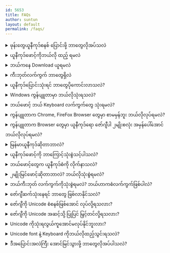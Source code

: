 ```yaml
---
id: 5653
title: FAQs
author: suntun
layout: default
permalink: /faqs/
---
```

<details>
<summary markdown="span">ဖုန်း‌တွေယူနီကုဒ်စနစ် ပြောင်းဖို့ ဘာတွေလိုအပ်သလဲ</summary>
<ul>
  <li>ယူနီကုဒ်ဖောင့် နှင့် ယူနီကုဒ် ကီးဘုတ် လက်ကွက် ( ၂ ) ခုသာလိုပါတယ် အခုချိန်ခါမှာ မည်သည့်ပစ္စည်းပဲဝယ်ဝယ် ယူနီကုဒ်ဖောင့်စနစ်ပါပြီးသားဖြစ်ပါတယ်။ အကယ်၍မရှိခဲ့ဘူးဆိုရင် ပြန်ထည့်သွင်းရပါမယ်။</li>
</ul>
</details>

<details>
<summary markdown="span">ယူနီကုဒ်ဖောင့်ကိုဘယ်လို ထည့် ရမလဲ</summary>
အောက်ဖော်ပြပါ နည်းလမ်းတခုခု ဖြင့် ဖောင့်သွင်းနိုင်ပါတယ်
<ul>
  <li>Setting >> Display >> Font တွင် မူလအတိုင်း `Default` ပြန်ထားပေးခြင်းဖြင့် ရနိုင်ပါတယ်။</li>
  <li>Theme Style တွင် Default Theme/ Default Font ပြန်ရွေးပေးခြင်းဖြင့် ရနိုင်ပါတယ်။</li>
  <li>Setting >> Language & Input ကတဆင့် English(US) ဖြစ်စေ English(UK) ဖြစ်စေ ပြောင်းပေးခြင်းဖြင့် ရနိုင်ပါတယ်။</li>
  <li>Setting >> Language & Input ကတဆင့် `ဗမာ(Unicode)`, `မြန်မာ(ယူနီကုဒ်)` , `English(Myanmar[Burma])` ကဲ့သို့ Language ကိုရွေးပေးခြင်းဖြင့် ရနိုင်ပါတယ်။</li>
  <li>Language ၂ မျိုး တပြိုင်တည်းရွေးချယ်ပေးနိုင်သော ဖုန်းများတွင် English ကိုပထမ၊ ဗမာ(ယူနီကုဒ်)ကို ဒုတိယ ထား၍အသုံးပြုနိုင်ပါတယ်။</li>
  <li>iFont apk များဖြင့်သွင်းပေးနိုင်ပါတယ်။</li>
  <li>ZawGyi font တမျိုးတည်းသာထည့်သွင်းထားသောဖုန်းများ Root access လုပ်ပြီးထည့်ပေးနိုင်ပါတယ်။</li>
</ul>
</details>

<details>
<summary markdown="span">ဘယ်ကနေ Download ယူရမလဲ</summary>
<ul>
  <li>Download များကို <a href="https://play.google.com/">PlayStore</a> သို့မဟုတ် <a href="https://apkpure.com/">apkPure</a> တွင်ရယူနိုင်ပါတယ်တယ်</li>
</ul>

</details>

<details>
<summary markdown="span">ကီးဘုတ်လက်ကွက် ဘာတွေရှိလဲ</summary>

  1. Build-in Keyboard အချို့သော Device များ ယူနီကုဒ်လက်ကွက် တပါတည်းထည့်သွင်းပေးထားပါတယ်။ Setting >> Language and Input >> Keyboard ကတဆင့် ရွေးချယ်သုံးစွဲနိုင်ပါတယ်။
  2. Gboard Keyboard Google ထုတ်လုပ်တဲ့ လက်ကွက်အမျိုးအစား ဖြစ်ပါတယ်။ လက်ရေးဖြင့်သော်လည်းကောင်း၊ အသံဖြင့်သော်လည်းကောင်း စာရေးသားသောစနစ်ကို ထောက်ပံ့ပေးထားပါတယ်။
  3. Manic Keyboard လက်ကွက် အပြင် ရိုက်ပြီးသား ယူနီကုဒ်စာသားများကို ဇော်ဂျီစာသားဖြစ်အောင် ပြောင်းပြီးပေးပို့နိုင်သကဲ့သို့ ဖတ်မရသော စာသားများကို ကော်ပီလုပ်ရုံဖြင့် ဖတ်ရှုနိုင်ပါတယ်။
  4. ttKeyboard မွန်၊ ရှမ်း၊ ပအို့ဝ် ကဲ့သို့ အချို့တိုင်းရင်းသားလက်ကွက်များပါ ထည့်သွင်းပေးထားပါတယ်။
  5. Bagan Keyboard
  6. Frozen Keyboard
  7. MUA Keyboard
  8. M Keyboard
  9. K Keyboard

</details>
<details>
<summary markdown="span">ယူနီကုဒ်ပြောင်းသုံးရင် ဘာတွေပိုကောင်းလာသလဲ?</summary>

  1. သင်ပုန်းကြီး ဆိုရိုးအတိုင်း စာစီစာရိုက်လုပ်နိုင်ခြင်း၊  
  2. စာလုံးပေါင်း သတ်ပုံအမှားအယွင်း နည်းစေခြင်း၊  
  3. စာလုံးဆင့် ရိုက်ရတာ လွယ်ကူသွားခြင်း၊  
  4. Facebook တွင် စာလွဲမှားပေါ်လာခြင်းမှ အမှန်ဖြစ်လာခြင်း၊  
  5. Facebook တွင် နိုင်ငံခြားဘာသာများကို ဘာသာပြန်၍ ကြည့်ရှုနိုင်ခြင်း၊  
  6. Facebook နှင့် Messenger တို့တွင်ဇော်ဂျီစာကိုပါ အမှန်အတိုင်း မြင်ရခြင်း၊  
  7. ဂူဂဲမြေပုံ တွင်စာအမှန်မြင်ရခြင်း၊  
  8. ဂူဂဲဓာတ်ပုံဖြင့် ဓာတ်ပုံရိုက်ထားသောစာများကို ပြန်ရိုက်နှိပ်စရာမလိုဘဲ စာဖိုင်အဖြစ် သိမ်းထားနိုင်ခြင်း၊  
  9. ဂူဂဲဓာတ်ပုံဖြင့် လိပ်စာကဒ်မှ ဖုန်းခေါ်လိပ်စာထဲသို့ အလိုလျောက် ထည့်သွင်းနိုင်ခြင်း၊  
  10. ကွန်ပျူတာရော ဖုန်းထဲမှာပါ စာရိုက်စရာမလိုအောင် ဂူဂဲလက်ရေးဖြင့် ရေးသားနိုင်ခြင်း၊  
  11. ဂူဂဲဘာသာပြန်စနစ်ဖြင့် ဘာသာအမျိုးမျိုး ပြန်ဆိုနိုင်ခြင်း၊  
  12. Voice Tra စနစ်သုံး၍ ဘာသာအမျိုးမျိုးသို့ စကားပြောရုံဖြင့် ဘာသာပြန်ပေးနိုင်ခြင်း၊  
  13. မော်ကား GPS စနစ်များတွင် မြန်မာစာ မှန်ကန်လာခြင်း၊  
  14. ဖုန်းနှင့် ကွန်ပျူတာတို့တွင် မြန်မာစာစနစ် အသင့်ပါဝင်ပြီးဖြစ်သည့်အတွက် ထည့်ခိုင်းစရာမလိုခြင်း၊ ငွေကုန်သက်သာခြင်း၊  
  15. ဖုန်းခေါ်လိပ်စာတွင် မြန်မာအမည်များအစီအစဉ်တကျရှိ၍ ရှာရလွယ်ကူခြင်း၊  
  16. ဂူဂဲတွင်ရှာပါက စာမှန်လာခြင်း၊  
  17. အစိုးရနှင့်ဆက်သွယ်ဆောင်ရွက်ရသော ရုံးလုပ်ငန်းများတွင် အဆင်ပြေလာခြင်း၊  
  18. ဗဟုသုတပွားစေမည့် ဝီကီပီးဒီးယား ကိုဖတ်ရှုနိုင်ခြင်း၊  
  19. Facebook တွင်အင်္ဂလိပ်လို ဖြစ်နေသည်များကို မြန်မာလိုဖြစ်အောင် လုပ်နိုင်ခြင်း။  
  20. တိုင်းရင်းသား ဘာသာ စာပေများပါ သုံးစွဲနိုင်ခြင်း  
  21.  ဂူဂဲဘာသာပြန်စနစ်တွင် နိုင်ငံခြားဘာသာဖြင့်ရေးထားသော ဆိုင်းဘုတ်များ၊ စာအုပ်များ၊ အစားအသောက် ပါဆယ်ထုတ်များကို ဓာတ်ပုံရိုက်ပြီး မြန်မာဘာသာသို့ပြန်ဆိုနိုင်ခြင်း

</details>

<details>
<summary markdown="span">Windows ကွန်ပျူတာမှာ ဘယ်လိုသုံးရသလဲ?</summary>

Windows 8 ကစပြီး ဖောင့်နှင့် Keyboard လက်ကွက်ထည့်စရာလိုဘဲ သုံးလို့ရပါတယ်။ သင်ပုန်းကြီး သတ်ပုံအတိုင်းစာရိုက်ချင်ရင်တော့ Keyman သို့မဟုတ် Keymagic Keyboard software တခုခုထည့်သုံးရပါမယ်။ Windows 10 April Update မှာလည်း သင်ပုန်းကြီး သတ်ပုံအတိုင်းစာရိုက်နိုင်တဲ့ လက်ကွက်ပါဝင်လာပြီဖြစ်ပါတယ်။ မိမိနှစ်သက်ရာဖောင့်ကိုလည်း ထည့်သွင်းသုံးစွဲ နိုင်ပါတယ်။
Windows 7 သုံးစွဲသူအနေဖြင့် ဖောင့်နှင့် keyboard လက်ကွက်ထည့်ပေးဖို့ လိုပါတယ်။

</details>

<details>
<summary markdown="span">ဘယ်ဖောင့် ဘယ် Keyboard လက်ကွက်တွေ သုံးရမလဲ?</summary>

Smart Phone ဖြစ်ဖြစ်၊ PC ကွန်ပျူတာဖြစ်ဖြစ် မူလပါလာပြီးသား ဖောင့်နှင့်လက်ကွက်ကို အသုံးပြုနိုင်သလို၊ မိမိနှစ်သက်ရာ ကိုလည်းထည့်သုံးနိုင်ပါတယ်။ ဥပမာ- Samsung, ASUS ဖုန်းတွေမှာ လက်ကွက်ပါပြီးသားဖြစ်ပေမယ့် PlayStore က Google Gboard ကိုလည်း ထည့်သွင်းသုံးစွဲနိုင်ပါတယ်။

ကွန်ပျူတာတွေအတွက်လည်း မူလပါပြီးသား စနစ်များအပြင် Padauk Font, Pyidaungsu Font, Google Myanmar Font များကိုသုံးစွဲနိုင်သလို Keyman, Keymagic Keyboard လက်ကွက်များကိုလည်းသုံးစွဲနိုင်ပါတယ်။

</details>

<details>
<summary markdown="span">ကွန်ပျူတာက Chrome, FireFox Browser တွေမှာ စာမမှန်ဘူး ဘယ်လိုလုပ်ရမလဲ?</summary>

Content font setting ကို ဇော်ဂျီတမျိုးတည်း သတ်မှတ်ထားလို့ဖြစ်ပါတယ်။ မူလ font setting `(default)`ပြန်ထားပေးပါက မှန်သွားပါလိမ့်မယ်။

</details>

<details>
<summary markdown="span">ကွန်ပျူတာက Browser တွေမှာ ယူနီကုဒ်ရော ဇော်ဂျီပါ ၂မျိုးစလုံး အမှန်ပေါ်အောင် ဘယ်လိုလုပ်ရမလဲ?</summary>

Font tagger Extension သို့မဟုတ် MUA Extension တခုခု ထည့်ထားရင် ၂မျိုးစလုံး အမှန်မြင်ရနိုင်ပါတယ်။ Google က ရှာဖွေပြီး ထည့်သွင်းနိုင်ပါတယ်။

</details>

<details>
<summary markdown="span">မြန်မာယူနီကုဒ်ဆိုတာဘာလဲ?</summary>

သင်္ချာဆိုင်ရာ ၁၆ ကိန်းအခြေခံသော ဂဏန်းစဉ် U+1000 မှ U+109F ထိ အရေအတွက် ၁၆၀ တွင်မြန်မာအက္ခရာများကို ကိုယ်စားပြုသော ကိန်းစနစ်ကို Unicode/ISO10646 ဗားရှင်း၃မှစ၍ ထည့်သွင်းသတ်မှတ်ခဲ့ခြင်း ဖြစ်ပါသည်။ တဖန် ဗားရှင်း ၆.၃ တွင် U+AA60 U+AA7F ထိ လည်းကောင်း၊ ဗားရှင်း ၇ တွင် U+A9E0 မှ U+A9FF ထိ လည်းကောင်း အသီသီးသတ်မှတ် ပြဋ္ဌာန်းခဲ့ပြီးဖြစ်ပါသည်။ မြန်မာယူနီကုဒ် စနစ်တွင် ပါဝင်လာသော အက္ခရာများမှာ မြန်မာ၊ ပါဠိ သက္ကတ၊ မွန်၊ စကောကရင်၊ အနောက်ပိုးကရင်၊ အရှေ့ပိုးကရင်၊ ပအိုဝ်း၊ ရူမဲပလောင်၊ ရှမ်း၊ ခန္တီးရှမ်း၊ ကယား၊ ရှမ်းပါဠိ၊ တိုင်းလီ စသည့် တိုင်းရင်းသား ဘာသာ အက္ခရာများ ပါဝင်လာပါသည်။

</details>

<details>
<summary markdown="span">ယူနီကုဒ်ဖောင့်ကို ဘာကြောင့်သုံးစွဲသင့်ပါသလဲ?</summary>

ယူနီကုဒ်စံကို မလိုက်နာသော ဖောင့်တခုခုကို သုံးစွဲနေမယ်ဆိုရင် သင်သုံးစွဲနေသော ဖောင့်ဟာ အခြားသူတစ်ဦး−ဦးက သုံးစွဲနေသော ဖောင့်နှင့် စနစ်အားဖြင့် မတူညီတော့ဘူးဆိုရင် အဆင်မပြေမှုတွေ ဖြစ်ပေါ်နိုင်ပါတယ်။ သင့်ဖောင့်မှာ ရရစ်အကြီး စာလုံးဖြစ်နေပေမယ့် အခြားသူတစ်ဦးမှာတော့ ရှမ်းအက္ခရာ ၾ ဖြစ်နေနိုင်ပါတယ်။codepointတခုတည်း တူနေတာကြောင့်ဖြစ်ပါတယ်။ သင်သာ ယူနီကုဒ် စံဖောင့်ကို သုံးစွဲမယ်ဆိုရင် ဒီလိုပြဿနာ မဖြစ်ပေါ်နိုင်ပါဘူး။ ယူနီကုဒ်စံစနစ်မှာ သုံးတဲ့ ရရစ်ဟာ ဘယ်ကွန်ပျူတာပေါ်မှာ ဖြစ်ဖြစ် အမှန်တိုင်းပေါ်မှာပါ။

</details>

<details>
<summary markdown="span">ဘယ်ဖောင့်တွေက ယူနီကုဒ်စံကို လိုက်နာသလဲ?</summary>

ယူနီကုဒ်စံကိုလိုက်နာပြီး ထုတ်လုပ်ထားတဲ့ဖောင့် အများအပြား ရှိပါတယ်။ အခမဲ့သုံးစွဲနိုင်သော ဖောင့်အချို့မှာ− Myanmar3, Padauk, Parabike, Masterpiece, Win Uni Innwa, Tharlon, MyMyanmar နှင့် Pyidaungsu ဖောင့်တို့ဖြစ်ကြပါတယ်

</details>

<details>
<summary markdown="span">၂မျိုးမြင်ဖောင့်ဆိုတာဘာလဲ? ဘယ်လိုသုံးစွဲရမလဲ?</summary>

၂မျိုးမြင်ဖောင့်ဆိုတာ ယူနီကုဒ်စံစနစ်အတိုင်း ရေးနိုင်၊ဖတ်နိုင်ရုံမကဘဲ ဇော်ဂျီစနစ်ဖြင့် ရေးသားထားသော စာများကိုလည်း ၈၀%ခန့် ဖတ်ရှုနားလည်နိုင်သော ဖောင့်ဖြစ်ပါတယ်။ ဒါပေမယ့် ရေးသားတဲ့အခါမှာ တော့ ယူနီကုဒ် လက်ကွက်ဖြင့်သာ ရေးသားမှ မှန်ကန်နိုင်ပါတယ်။ ယူနီကုဒ်စံစနစ် ပြောင်းလဲသုံးစွဲရေးအတွက် တွန်းအားတစ်ရပ်အနေဖြင့် ထုတ်လုပ်ထားခြင်း ဖြစ်ပါသည်။

</details>

<details>
<summary markdown="span">ဘယ်ကီးဘုတ် လက်ကွက်ကိုသုံးစွဲရမလဲ? ဘယ်ဟာကစံလက်ကွက်ဖြစ်ပါလဲ?</summary>

ကီးဘုတ်လက်ကွက်ကို နိုင်ငံတကာစံ သတ်မှတ်ချက်တော့ မရှိသေးပါဘူး။ Myanmar3 လက်ကွက်ကိုတော့ Local စံတခုအဖြစ် သုံးစွဲ နေကြပြီဖြစ်ပြီး Microsoft မှထုတ်လုပ်လိုက်သော မြန်မာလက်ကွက်သည်လည်း Myanmar3 လက်ကွက်အတိုင်း ဖြစ်နေပြီဖြစ်သည်။

</details>

<details>
<summary markdown="span">ဇော်ဂျီဆက်သုံးနေရင် ဘာတွေ ဖြစ်လာနိုင်သလဲ?</summary>

တိုင်းရင်းသားဘာသာတွေ ကိုသုံးစွဲလို့မရတော့ဘူး။ ဂူးဂဲမြေပုံ၊ ဂူဂဲ ဘာသာပြန်စနစ်၊ facebook စတာတွေမှာ မြန်မာစာကို မှန်ကန်စွာ မမြင်နိုင်တော့ဘူး။ ပြီးတော့ ကွန်ပျူတာမှာ ဘာသာဗေဒ၊ ဘာသာစကား ဆိုင်ရာ အဆင့်မြှင်လုပ်ဆောင်နိုင်တာကို ရှေ့မဆက်နိုင်တော့လို့ လူမှုစီးပွားဘဝ ဖွံ့ဖြိုးဖို့ အဟန့်အတား ဖြစ်စေပါတယ်။

</details>

<details>
<summary markdown="span">ဇော်ဂျီကို Unicode စံစနစ်ဖြစ်အောင် လုပ်လို့ရသလား?</summary>

မရပါဘူး။ ဇော်ဂျီက မြန်မာဘာသာဆိုင်ရာ အခြေခံကျတဲ့ ဗျည်းစဉ် သရစဉ် ၊ ရေးထုံးဆိုင်ရာ အချက်တွေနဲ့ မကိုက်ညီလို့ Unicode အဖွဲ့စည်းကရော ISO အဖွဲ့စည်းကပါ ဒီအဆိုပြုလွှာကိုလက်ခံမှာမဟုတ်ဘူး။ အရေးတယူ ဆောင်ရွက်ပေးမှာမဟုတ်ဘူး။

</details>

<details>
<summary markdown="span">ဇော်ဂျီကို Unicode အဆင့်သို့ ပြုပြင် မြှင့်တင်လို့ရသလား?</summary>

ရပါတယ်။ ဒါကျွန်တော်တို့ အကြံပြုနေတဲ့ အချက်ပဲဖြစ်ပါတယ်။

</details>

<details>
<summary markdown="span">Unicode ကိုသုံးရလွယ်ကူအောင်မလုပ်နိုင်ဘူးလား?</summary>

မေးခွန်းမှားနေပါတယ်။ Unicode ဆိုတာဖောင့် လည်းမဟုတ်သလို လက်ကွက်လည်းမဟုတ်ပါဘူး။ သုံးစွဲသူမြင်နေရတဲ့ ရုပ်ဆင်းတွေ လက်ကွက်နေရာတွေ သတ်မှတ်တာမဟုတ်ဘူး။ အက္ခရာတွေသိမ်းဆည်းတဲ့စနစ် ဘယ်လို ရှေ့နောက်ထား စီစဉ်သလဲ ဆိုတဲ့ အချက်ကိုသတ်မှတ်တာပါ။  
သုံးစွဲသူက ဘယ်လို ရိုက်နှိပ်ပေးရမယ် ဘယ်လိုပြန်ပြပေးရမယ်ဆိုတာကိုတော့ ကန့်သတ်မထားပါဘူး။

</details>

<details>
<summary markdown="span">Unicode font နဲ့ Keyboard ကိုဘယ်လိုထည့်သွင်းရသလဲ?</summary>

နောက်ဆုံးထွက် Windows နှင့် Android တွေမှာ ထည့်သွင်းပေး စရာမလိုဘူး ရှိပြီသား။ IOS အတွက်တော့ မည်သည့် Unicode font profile မဆိုထည့်သွင်း နိုင်ပါတယ်။ ဥပမာ ပြည်ထောင်စုဖောင့် နှင့် tt Keyboard လက်ကွက်ထည့်ရပါမယ်။ အဟောင်းတွေအတွက်တော့ နည်းပညာ အကူအညီ လိုကောင်းလိုနိုင်ပါတယ်။

</details>

<details>
<summary markdown="span">ဒီအပြောင်းအလဲကြီး အောင်မြင်သွားဖို့ ဘာတွေလိုအပ်ပါသလဲ?</summary>

အတိတ်ကို အတိတ်မှာထားခဲ့ပြီး ရှေ့ဆက်သွားဖို့လိုပါတယ်။ ပန်းတိုင်တခုတည်းထားပြီး အတူတကွလုပ်ဖို့ လိုပါတယ်။  
Unicode ဆိုတာဘာလဲ? ဘာကြောင့်လဲဆိုတာ  
ဆင်ခြင်တုံတရားနဲ့နားလည်မှုရှိဖို့လိုပါတယ်။  
သုံးစွဲသူတွေကို ဝိုင်းဝန်းကူညီပေးဖို့လိုပါတယ်။  
နောက်ဆုံးအရေးကြီးတဲ့အချက်က- ရှေဆက်သွားဖို့ရာ ထိရောက်မှုရှိအောင် စီမံနိုင်မယ့် လုပ်ပိုင်ခွင့်တွေ ရှိဖို့လိုပါတယ်။
</details>